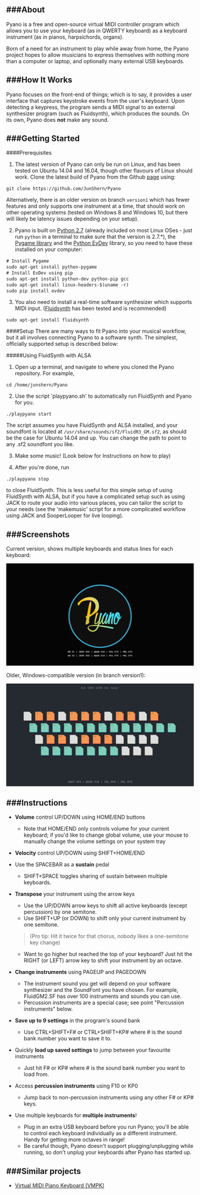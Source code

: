 ###About
----

Pyano is a free and open-source virtual MIDI controller program which allows you to use your keyboard (as in QWERTY keyboard) as a keyboard instrument (as in pianos, harpsichords, organs).

Born of a need for an instrument to play while away from home, the Pyano project hopes to allow musicians to express themselves with nothing more than a computer or laptop, and optionally many external USB keyboards. 

###How It Works
----

Pyano focuses on the front-end of things; which is to say, it provides a user interface that captures keystroke events from the user's keyboard. Upon detecting a keypress, the program sends a MIDI signal to an external synthesizer program (such as Fluidsynth), which produces the sounds. On its own, Pyano does **not** make any sound.

###Getting Started
----

####Prerequisites

1. The latest version of Pyano can only be run on Linux, and has been tested on Ubuntu 14.04 and 16.04, though other flavours of Linux should work. Clone the latest build of Pyano from the Github [page](https://github.com/JunShern/Pyano) using:
```
git clone https://github.com/JunShern/Pyano
```
   Alternatively, there is an older version on branch `version1` which has fewer features and only supports one instrument at a time, that should work on other operating systems (tested on Windows 8 and Windows 10, but there will likely be latency issues depending on your setup).

2. Pyano is built on [Python 2.7](https://www.python.org/) (already included on most Linux OSes - just run `python` in a terminal to make sure that the version is 2.7.*), the [Pygame library](http://www.pygame.org/hifi.html) and the [Python EvDev](https://python-evdev.readthedocs.org/en/latest/) library, so you need to have these installed on your computer:
```
# Install Pygame
sudo apt-get install python-pygame
# Install EvDev using pip
sudo apt-get install python-dev python-pip gcc
sudo apt-get install linux-headers-$(uname -r)
sudo pip install evdev
```

3. You also need to install a real-time software synthesizer which supports MIDI input. ([Fluidsynth](http://www.fluidsynth.org/) has been tested and is recommended)
```
sudo apt-get install fluidsynth
```

####Setup
There are many ways to fit Pyano into your musical workflow, but it all involves connecting Pyano to a software synth. The simplest, officially supported setup is described below:

#####Using FluidSynth with ALSA
1. Open up a terminal, and navigate to where you cloned the Pyano repository. For example,
```
cd /home/junshern/Pyano
```

2. Use the script 'playpyano.sh' to automatically run FluidSynth and Pyano for you. 
```
./playpyano start
```
   The script assumes you have FluidSynth and ALSA installed, and your soundfont is located at `/usr/share/sounds/sf2/FluidR3_GM.sf2`, as should be the case for Ubuntu 14.04 and up. You can change the path to point to any .sf2 soundfont you like.

3. Make some music! (Look below for Instructions on how to play)

4. After you're done, run 
```
./playpyano stop
``` 
   to close FluidSynth. This is less useful for this simple setup of using FluidSynth with ALSA, but if you have a complicated setup such as using JACK to route your audio into various places, you can tailor the script to your needs (see the 'makemusic' script for a more complicated workflow using JACK and SooperLooper for live looping). 


###Screenshots
----

Current version, shows multiple keyboards and status lines for each keyboard:

![multikey](https://raw.githubusercontent.com/JunShern/Pyano/master/img/multikey.png?raw=true "multikey")

Older, Windows-compatible version (in branch version1):  

![version1](https://raw.githubusercontent.com/JunShern/Pyano/master/img/version1.png?raw=true "version1")


###Instructions
----

* **Volume** control UP/DOWN using HOME/END buttons  
  * Note that HOME/END only controls volume for your current keyboard; if you'd like to change global volume, use your mouse to manually change the volume settings on your system tray

* **Velocity** control UP/DOWN using SHIFT+HOME/END  

* Use the SPACEBAR as a **sustain** pedal  
  * SHIFT+SPACE toggles sharing of sustain between multiple keyboards.

* **Transpose** your instrument using the arrow keys  
  * Use the UP/DOWN arrow keys to shift all active keyboards (except percussion) by one semitone.  
  * Use SHIFT+UP (or DOWN) to shift only your current instrument by one semitone.  
  >(Pro tip: Hit it twice for that chorus, nobody likes a one-semitone key change)  

  * Want to go higher but reached the top of your keyboard? Just hit the RIGHT (or LEFT) arrow key to shift your instrument by an octave.

* **Change instruments** using PAGEUP and PAGEDOWN  
  * The instrument sound you get will depend on your software synthesizer and the SoundFont you have chosen. For example, FluidGM2.SF has over 100 instruments and sounds you can use. 
  * Percussion instruments are a special case; see point "Percussion instruments" below.

* **Save up to 9 settings** in the program's sound bank  
  * Use CTRL+SHIFT+F# or CTRL+SHIFT+KP# where # is the sound bank number you want to save it to.

* Quickly **load up saved settings** to jump between your favourite instruments  
  * Just hit F# or KP# where # is the sound bank number you want to load from.

* Access **percussion instruments** using F10 or KP0
  * Jump back to non-percussion instruments using any other F# or KP# keys.

* Use multiple keyboards for **multiple instruments**!  
  * Plug in an extra USB keyboard before you run Pyano; you'll be able to control each keyboard individually as a different instrument. Handy for getting more octaves in range! 
  * Be careful though, Pyano doesn't support plugging/unplugging while running, so don't unplug your keyboards after Pyano has started up.

###Similar projects
----

* [Virtual MIDI Piano Keyboard (VMPK)](http://vmpk.sourceforge.net/)
